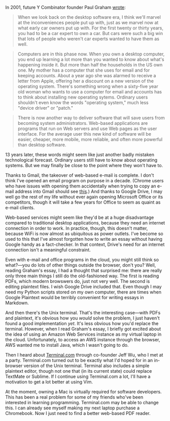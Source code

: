 In 2001, future Y Combinator founder Paul Graham [wrote](http://www.paulgraham.com/road.html):

>When we look back on the desktop software era, I think we'll marvel at the inconveniences people put up with, just as we marvel now at what early car owners put up with. For the first twenty or thirty years, you had to be a car expert to own a car. But cars were such a big win that lots of people who weren't car experts wanted to have them as well.

>Computers are in this phase now. When you own a desktop computer, you end up learning a lot more than you wanted to know about what's happening inside it. But more than half the households in the US own one. My mother has a computer that she uses for email and for keeping accounts. About a year ago she was alarmed to receive a letter from Apple, offering her a discount on a new version of the operating system. There's something wrong when a sixty-five year old woman who wants to use a computer for email and accounts has to think about installing new operating sytems. Ordinary users shouldn't even know the words "operating system," much less "device driver" or "patch."

>There is now another way to deliver software that will save users from becoming system administrators. Web-based applications are programs that run on Web servers and use Web pages as the user interface. For the average user this new kind of software will be easier, cheaper, more mobile, more reliable, and often more powerful than desktop software.

13 years later, these words might seem like just another badly mistaken technological forecast. Ordinary users still have to know about operating systems. But we may finally be close to the point where they won't have to.

Thanks to Gmail, the takeover of web-based e-mail is complete. I don't think I've opened an email program on purpose in a decade. (Chrome users who have issues with opening them accidentally when trying to copy an e-mail address into Gmail should see [this](https://support.google.com/chrome/answer/1382847).) And thanks to Google Drive, I may well go the rest of my life without ever again opening Microsoft Office or its competitors, though it will take a few years for Office to seem as quaint as e-mail clients.

Web-based services might seem like they'd be at a huge disadvantage compared to traditional desktop applications, because they need an internet connection in order to work. In practice, though, this doesn't matter, because WiFi is now almost as ubiquitous as power outlets. I've become so used to this that I've almost forgotten how to write an essay without having Google handy as a fact-checker. In that context, Drive's need for an internet connection isn't a meaningful constraint.

Even with e-mail and office programs in the cloud, you might still think so what?—you do lots of other things outside the browser, don't you? Well, reading Graham's essay, I had a thought that surprised me: there are really only three main things I still do the old-fashioned way. The first is reading PDFs, which modern browswers do, just not very well. The second is editing plaintext files. I wish Google Drive included that. Even though I may need my Python scripts stored on my own computer, there are times when Google Plaintext would be terribly convenient for writing essays in Markdown.

And then there's the Unix terminal. That's the interesting case—with PDFs and plaintext, it's obvious how you *would* solve the problem, I just haven't found a good implementation *yet*. It's less obvious how you'd replace the terminal. However, when I read Graham's essay, I briefly got excited about the idea of using an Amazon Web Services instance as my virtual laptop in the cloud. Unfortunately, to access an AWS instance through the browser, AWS wanted me to install Java, which I wasn't going to do.

Then I heard about [Terminal.com](https://www.terminal.com) through co-founder Jeff Wu, who I met at a party. Terminal.com turned out to be exactly what I'd hoped for in an in-browser version of the Unix terminal. Terminal also includes a simple plaintext editor, though not one that (in its current state) could replace TextMate or Sublime. If I continue using Terminal.com a lot, I'll have a motivation to get a lot better at using Vim.

At the moment, owning a Mac is virtually required for software developers. This has been a real problem for some of my friends who've been interested in learning programming. Terminal.com may be able to change this. I can already see myself making my next laptop purchase a Chromebook. Now I just need to find a better web-based PDF reader.